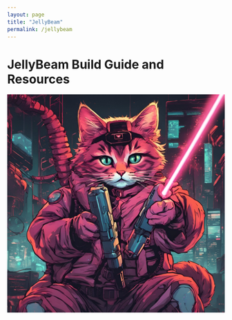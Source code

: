 ```yaml
---
layout: page 
title: "JellyBeam"
permalink: /jellybeam
---
```


<h1>JellyBeam Build Guide and Resources</h1>
<img src="https://raw.githubusercontent.com/RepresentMonster/RepresentMonster/master/JellyBeamSplash.jpg" alt="JellyBeam v1 Splash">
